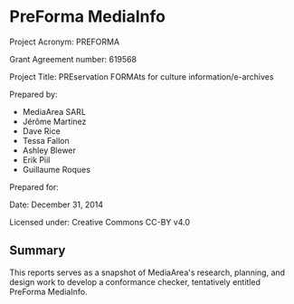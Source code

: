 # PreForma MediaInfo

Project Acronym: PREFORMA

Grant Agreement number: 619568

Project Title: PREservation FORMAts for culture information/e-archives

Prepared by:

- MediaArea SARL
- Jérôme Martinez
- Dave Rice
- Tessa Fallon
- Ashley Blewer
- Erik Piil
- Guillaume Roques

Prepared for:

Date: December 31, 2014

Licensed under: Creative Commons CC-BY v4.0

<!-- toc -->

## Summary

This reports serves as a snapshot of MediaArea's research, planning, and design work to develop a conformance checker, tentatively entitled PreForma MediaInfo.
